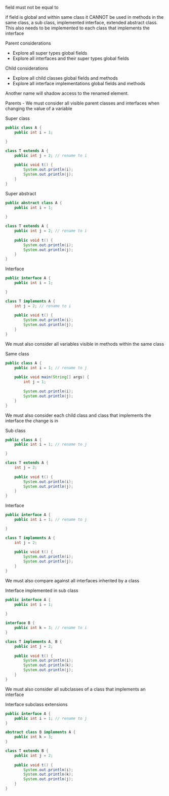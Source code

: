 field must not be equal to

if field is global and within same class it CANNOT be used in methods in the same class, a sub class, implemented interface, extended abstract class.  This also needs to be implemented to each class that implements the interface

Parent considerations
* Explore all super types global fields
* Explore all interfaces and their super types global fields

Child considerations
* Explore all child classes global fields and methods
* Explore all interface implementations global fields and methods

Another name will shadow access to the renamed element.	


Parents - We must consider all visible parent classes and interfaces when changing the value of a variable


Super class

```java
public class A {
	public int i = 1;

}

class T extends A {
	public int j = 2; // rename to i
	
	public void t() {	
		System.out.println(i);
		System.out.println(j);
	}
}
```

Super abstract

```java
public abstract class A {
	public int i = 1;
	
}

class T extends A {
	public int j = 2; // rename to i
	
	public void t() {	
		System.out.println(i);
		System.out.println(j);
	}
}
```
Interface

```java
public interface A {
	public int i = 1; 

}

class T implements A {
	int j = 2; // rename to i
	
	public void t() {
		System.out.println(i);
		System.out.println(j);
	}
}
```



We must also consider all variables visible in methods within the same class

Same class

```java
public class A {
	public int i = 1; // rename to j
	
	public void main(String[] args) {
		int j = 1;
		
		System.out.println(i);
		System.out.println(j);
	}
}
```

We must also consider each child class and class that implements the interface the change is in

Sub class

```java
public class A {
	public int i = 1; // rename to j

}

class T extends A {
	int j = 2;
	
	public void t() {	
		System.out.println(i);
		System.out.println(j);
	}
}
```

Interface

```java
public interface A {
	public int i = 1; // rename to j

}

class T implements A {
	int j = 2;
	
	public void t() {
		System.out.println(i);
		System.out.println(j);
	}
}
```



We must also compare against all interfaces inherited by a class

Interface implemented in sub class

```java
public interface A {
	public int i = 1;
	
}

interface B {
	public int k = 3; // rename to i
}

class T implements A, B {
	public int j = 2;
	
	public void t() {	
		System.out.println(i);
		System.out.println(k);
		System.out.println(j);
	}
}
```
We must also consider all subclasses of a class that implements an interface

Interface subclass extensions

```java
public interface A {
	public int i = 1; // rename to j
}

abstract class B implements A {
	public int k = 3;
}

class T extends B {
	public int j = 2;
	
	public void t() {	
		System.out.println(i);
		System.out.println(k);
		System.out.println(j);
	}
}
```
